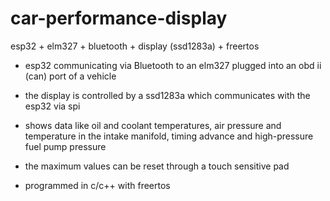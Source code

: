 # car-performance-display
esp32 + elm327 + bluetooth + display (ssd1283a) + freertos

* esp32 communicating via Bluetooth to an elm327 plugged into an obd ii (can) port of a vehicle

* the display is controlled by a ssd1283a which communicates with the esp32 via spi

* shows data like oil and coolant temperatures, air pressure and temperature in the intake manifold, timing advance and high-pressure fuel pump pressure

* the maximum values can be reset through a touch sensitive pad

* programmed in c/c++ with freertos